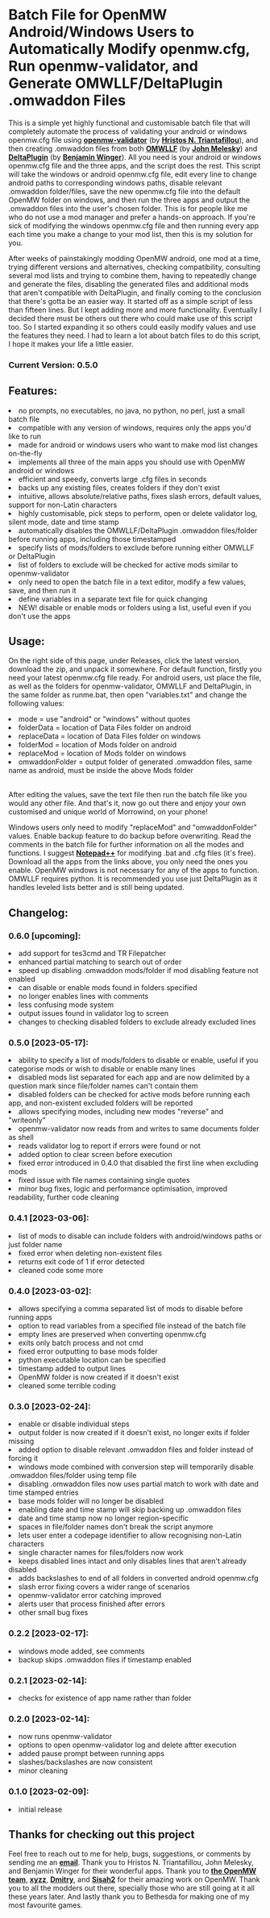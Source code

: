 <h1>Batch File for OpenMW Android/Windows Users to Automatically Modify openmw.cfg, Run openmw-validator, and Generate OMWLLF/DeltaPlugin .omwaddon Files</h1>

This is a simple yet highly functional and customisable batch file that will completely automate the process of validating your android or windows openmw.cfg file using <strong><a href="https://mw.moddinghall.com/file/28-openmw-validator">openmw-validator</a></strong> (by <strong><a href="https://hristos.co/">Hristos N. Triantafillou</a></strong>), and then creating .omwaddon files from both <strong><a href="https://github.com/jmelesky/omwllf">OMWLLF</a></strong> (by <strong><a href="https://github.com/jmelesky">John Melesky</a></strong>) and <strong><a href="https://gitlab.com/bmwinger/delta-plugin/-/releases">DeltaPlugin</a></strong> (by <strong><a href="https://gitlab.com/bmwinger">Benjamin Winger</a></strong>). All you need is your android or windows openmw.cfg file and the three apps, and the script does the rest. This script will take the windows or android openmw.cfg file, edit every line to change android paths to corresponding windows paths, disable relevant .omwaddon folder/files, save the new openmw.cfg file into the default OpenMW folder on windows, and then run the three apps and output the .omwaddon files into the user's chosen folder. This is for people like me who do not use a mod manager and prefer a hands-on approach. If you're sick of modifying the windows openmw.cfg file and then running every app each time you make a change to your mod list, then this is my solution for you.

After weeks of painstakingly modding OpenMW android, one mod at a time, trying different versions and alternatives, checking compatibility, consulting several mod lists and trying to combine them, having to repeatedly change and generate the files, disabling the generated files and additional mods that aren't compatible with DeltaPlugin, and finally coming to the conclusion that there's gotta be an easier way. It started off as a simple script of less than fifteen lines. But I kept adding more and more functionality. Eventually I decided there must be others out there who could make use of this script too. So I started expanding it so others could easily modify values and use the features they need. I had to learn a lot about batch files to do this script, I hope it makes your life a little easier.

<h3>Current Version: 0.5.0</h3>

<h2>Features:</h2>

<li>no prompts, no executables, no java, no python, no perl, just a small batch file</li>
<li>compatible with any version of windows, requires only the apps you'd like to run</li>
<li>made for android or windows users who want to make mod list changes on-the-fly</li>
<li>implements all three of the main apps you should use with OpenMW android or windows</li>
<li>efficient and speedy, converts large .cfg files in seconds</li>
<li>backs up any existing files, creates folders if they don't exist</li>
<li>intuitive, allows absolute/relative paths, fixes slash errors, default values, support for non-Latin characters</li>
<li>highly customisable, pick steps to perform, open or delete validator log, silent mode, date and time stamp</li>
<li>automatically disables the OMWLLF/DeltaPlugin .omwaddon files/folder before running apps, including those timestamped</li>
<li>specify lists of mods/folders to exclude before running either OMWLLF or DeltaPlugin</li>
<li>list of folders to exclude will be checked for active mods similar to openmw-validator</li>
<li>only need to open the batch file in a text editor, modify a few values, save, and then run it</li>
<li>define variables in a separate text file for quick changing</li>
<li>NEW! disable or enable mods or folders using a list, useful even if you don't use the apps</li>

<h2>Usage:</h2>

On the right side of this page, under Releases, click the latest version, download the zip, and unpack it somewhere. For default function, firstly you need your latest openmw.cfg file ready. For android users, ust place the file, as well as the folders for openmw-validator, OMWLLF and DeltaPlugin, in the same folder as runme.bat, then open "variables.txt" and change the following values:<br>

<li>mode = use "android" or "windows" without quotes</li>
<li>folderData = location of Data Files folder on android</li>
<li>replaceData = location of Data Files folder on windows</li>
<li>folderMod = location of Mods folder on android</li>
<li>replaceMod = location of Mods folder on windows</li>
<li>omwaddonFolder = output folder of generated .omwaddon files, same name as android, must be inside the above Mods folder</li>

<br>After editing the values, save the text file then run the batch file like you would any other file. And that's it, now go out there and enjoy your own customised and unique world of Morrowind, on your phone!

Windows users only need to modify "replaceMod" and "omwaddonFolder" values. Enable backup feature to do backup before overwriting. Read the comments in the batch file for further information on all the modes and functions. I suggest <strong><a href="https://notepad-plus-plus.org/downloads/">Notepad++</a></strong> for modifying .bat and .cfg files (it's free). Download all the apps from the links above, you only need the ones you enable. OpenMW windows is not necessary for any of the apps to function. OMWLLF requires python. It is recommended you use just DeltaPlugin as it handles leveled lists better and is still being updated.

<h2>Changelog:</h2>

<h3>0.6.0 [upcoming]:</h3>
<li>add support for tes3cmd and TR Filepatcher</li>
<li>enhanced partial matching to search out of order</li>
<li>speed up disabling .omwaddon mods/folder if mod disabling feature not enabled</li>
<li>can disable or enable mods found in folders specified</li>
<li>no longer enables lines with comments</li>
<li>less confusing mode system</li>
<li>output issues found in validator log to screen</li>
<li>changes to checking disabled folders to exclude already excluded lines</li>

<h3>0.5.0 [2023-05-17]:</h3>
<li>ability to specify a list of mods/folders to disable or enable, useful if you categorise mods or wish to disable or enable many lines</li>
<li>disabled mods list separated for each app and are now delimited by a question mark since file/folder names can't contain them</li>
<li>disabled folders can be checked for active mods before running each app, and non-existent excluded folders will be reported</li>
<li>allows specifying modes, including new modes "reverse" and "writeonly"</li>
<li>openmw-validator now reads from and writes to same documents folder as shell</li>
<li>reads validator log to report if errors were found or not</li>
<li>added option to clear screen before execution</li>
<li>fixed error introduced in 0.4.0 that disabled the first line when excluding mods</li>
<li>fixed issue with file names containing single quotes</li>
<li>minor bug fixes, logic and performance optimisation, improved readability, further code cleaning</li>

<h3>0.4.1 [2023-03-06]:</h3>
<li>list of mods to disable can include folders with android/windows paths or just folder name</li>
<li>fixed error when deleting non-existent files</li>
<li>returns exit code of 1 if error detected</li>
<li>cleaned code some more</li>

<h3>0.4.0 [2023-03-02]:</h3>
<li>allows specifying a comma separated list of mods to disable before running apps</li>
<li>option to read variables from a specified file instead of the batch file</li>
<li>empty lines are preserved when converting openmw.cfg</li>
<li>exits only batch process and not cmd</li>
<li>fixed error outputting to base mods folder</li>
<li>python executable location can be specified</li>
<li>timestamp added to output lines</li>
<li>OpenMW folder is now created if it doesn't exist</li>
<li>cleaned some terrible coding</li>

<h3>0.3.0 [2023-02-24]:</h3>
<li>enable or disable individual steps</li>
<li>output folder is now created if it doesn't exist, no longer exits if folder missing</li>
<li>added option to disable relevant .omwaddon files and folder instead of forcing it</li>
<li>windows mode combined with conversion step will temporarily disable .omwaddon files/folder using temp file</li>
<li>disabling .omwaddon files now uses partial match to work with date and time stamped entries</li>
<li>base mods folder will no longer be disabled</li>
<li>enabling date and time stamp will skip backing up .omwaddon files</li>
<li>date and time stamp now no longer region-specific</li>
<li>spaces in file/folder names don't break the script anymore</li>
<li>lets user enter a codepage identifier to allow recognising non-Latin characters</li>
<li>single character names for files/folders now work</li>
<li>keeps disabled lines intact and only disables lines that aren't already disabled</li>
<li>adds backslashes to end of all folders in converted android openmw.cfg</li>
<li>slash error fixing covers a wider range of scenarios</li>
<li>openmw-validator error catching improved</li>
<li>alerts user that process finished after errors</li>
<li>other small bug fixes</li>

<h3>0.2.2 [2023-02-17]:</h3>
<li>windows mode added, see comments</li>
<li>backup skips .omwaddon files if timestamp enabled</li>

<h3>0.2.1 [2023-02-14]:</h3>
<li>checks for existence of app name rather than folder</li>

<h3>0.2.0 [2023-02-14]:</h3>
<li>now runs openmw-validator</li>
<li>options to open openmw-validator log and delete aftter execution</li>
<li>added pause prompt between running apps</li>
<li>slashes/backslashes are now consistent</li>
<li>minor cleaning</li>

<h3>0.1.0 [2023-02-09]:</h3>
<li>initial release</li>

<h2>Thanks for checking out this project</h2>

Feel free to reach out to me for help, bugs, suggestions, or comments by sending me an <strong><a href="mailto:r_b_inc@yahoo.ca">email</a></strong>. Thank you to Hristos N. Triantafillou, John Melesky, and Benjamin Winger for their wonderful apps. Thank you to <strong><a href="https://github.com/OpenMW">the OpenMW team</a></strong>, <strong><a href="https://github.com/xyzz">xyzz</a></strong>, <strong><a href="https://github.com/docent27">Dmitry</a></strong>, and <strong><a href="https://github.com/Sisah2">Sisah2</a></strong> for their amazing work on OpenMW. Thank you to all the modders out there, specially those who are still going at it all these years later. And lastly thank you to Bethesda for making one of my most favourite games.
